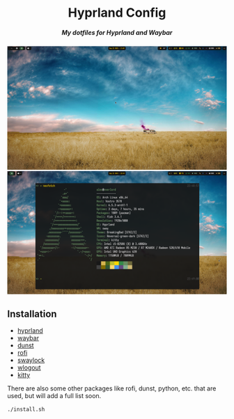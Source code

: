 <div align="center">

# Hyprland Config

##### My dotfiles for Hyprland and Waybar

![fullscreen](./.resources/fullscreen.png)
![neofetch](./.resources/neofetch.png)

</div>

## Installation

* [hyprland](https://github.com/hyprwm/Hyprland)
* [waybar](https://github.com/Alexays/Waybar)
* [dunst](https://github.com/dunst-project/dunst)
* [rofi](https://github.com/davatorium/rofi)
* [swaylock](https://github.com/swaywm/swaylock)
* [wlogout](https://github.com/ArtsyMacaw/wlogout)
* [kitty](https://github.com/kovidgoyal/kitty)

There are also some other packages like rofi, dunst, python, etc. that are
used, but will add a full list soon.

```console
./install.sh
```
